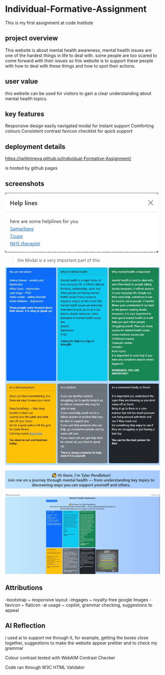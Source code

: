 # Individual-Formative-Assignment
This is my first assignment at code Institute

## project overview
This website is about mental health awareness, mental health issues are one of the hardest things in life to deal with.
some people are too scared to come forward with their issues so this website is to support these people with how to deal
with these things and how to spot their actions.

## user value
this website can be used for visitors to gain a clear understanding about mental health topics.

## key features
Responsive design
easily navigated
modal for instant support
Comforting colours
Consistent contrast
favicon
checklist for quick support

## deployment details
https://iwillmineya.github.io/Individual-Formative-Assignment/ 

is hosted by github pages

## screenshots
![Modal](images/modal.JPG)
> the Modal is a very important part of this

![Cards](images/cards.JPG)

![Intro](images/Intro.JPG)

![Full](images/full.JPG)

## Attributions
-bootstrap ~ responsive layout
-imgages ~ royalty-free google Images
-favicon ~ flaticon
-ai usage ~ copilot, grammar checking, suggestions to appeal

## AI Reflection
i used ai to support me through it, for example, getting the boxes close together, 
suggestions to make the website appear prettier and to check my grammar


Colour contrast tested with WebAIM Contrast Checker

Code ran through W3C HTML Validator
